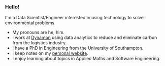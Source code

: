 ### Hello!

I'm a Data Scientist/Engineer interested in using technology to solve environmental problems.

- My pronouns are he, him.
- I work at [Dynamon](https://dynamon.co.uk/) using data analytics to reduce and eliminate carbon from the logistics industry.
- I have a PhD in Engineering from the University of Southampton.
- I keep notes on my [personal website](https://tajd.netlify.app/).
- I enjoy learning about topics in Applied Maths and Software Engineering.
